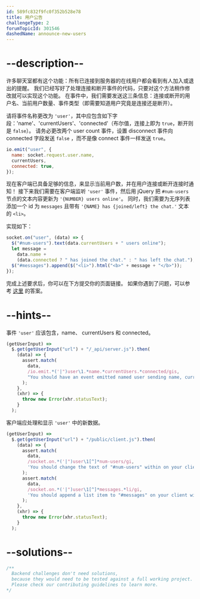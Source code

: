 ```yaml
---
id: 589fc832f9fc0f352b528e78
title: 用户公告
challengeType: 2
forumTopicId: 301546
dashedName: announce-new-users
---
```


# --description--

许多聊天室都有这个功能：所有已连接到服务器的在线用户都会看到有人加入或退出的提醒。 我们已经写好了处理连接和断开事件的代码，只要对这个方法稍作修改就可以实现这个功能。 在事件中，我们需要发送这三条信息：连接或断开的用户名、当前用户数量、事件类型（即需要知道用户究竟是连接还是断开）。

请将事件名称更改为 `'user'`，其中应包含如下字段：'name'、'currentUsers'、'connected'（布尔值，连接上即为 `true`，断开则是 `false`）。 请务必更改两个 user count 事件，设置 disconnect 事件向 connected 字段发送 `false` ，而不是像 connect 事件一样发送 `true`。

```js
io.emit("user", {
  name: socket.request.user.name,
  currentUsers,
  connected: true,
});
```

现在客户端已具备足够的信息，来显示当前用户数，并在用户连接或断开连接时通知！ 接下来我们需要在客户端监听 `'user'` 事件，然后用 jQuery 把 `#num-users` 节点的文本内容更新为 `'{NUMBER} users online'`。 同时，我们需要为无序列表添加一个 id 为 `messages` 且带有 `'{NAME} has {joined/left} the chat.'` 文本的 `<li>`。

实现如下：

```js
socket.on("user", (data) => {
  $("#num-users").text(data.currentUsers + " users online");
  let message =
    data.name +
    (data.connected ? " has joined the chat." : " has left the chat.");
  $("#messages").append($("<li>").html("<b>" + message + "</b>"));
});
```

完成上述要求后，你可以在下方提交你的页面链接。 如果你遇到了问题，可以参考 [这里](https://gist.github.com/camperbot/bf95a0f74b756cf0771cd62c087b8286) 的答案。

# --hints--

事件 `'user'` 应该包含，name、 currentUsers 和 connected。

```js
(getUserInput) =>
  $.get(getUserInput("url") + "/_api/server.js").then(
    (data) => {
      assert.match(
        data,
        /io.emit.*('|")user\1.*name.*currentUsers.*connected/gis,
        "You should have an event emitted named user sending name, currentUsers, and connected"
      );
    },
    (xhr) => {
      throw new Error(xhr.statusText);
    }
  );
```

客户端应处理和显示 `'user'` 中的新数据。

```js
(getUserInput) =>
  $.get(getUserInput("url") + "/public/client.js").then(
    (data) => {
      assert.match(
        data,
        /socket.on.*('|")user\1[^]*num-users/gi,
        'You should change the text of "#num-users" within on your client within the "user" event listener to show the current users connected'
      );
      assert.match(
        data,
        /socket.on.*('|")user\1[^]*messages.*li/gi,
        'You should append a list item to "#messages" on your client within the "user" event listener to announce a user came or went'
      );
    },
    (xhr) => {
      throw new Error(xhr.statusText);
    }
  );
```

# --solutions--

```js
/**
  Backend challenges don't need solutions, 
  because they would need to be tested against a full working project. 
  Please check our contributing guidelines to learn more.
*/
```
